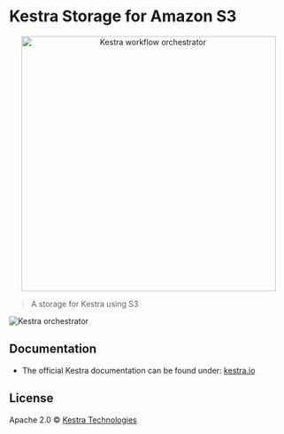 # Kestra Storage for Amazon S3

<p align="center">
  <img width="460" src="https://kestra.io/logo.svg"  alt="Kestra workflow orchestrator" />
</p>

> A storage for Kestra using S3

![Kestra orchestrator](https://kestra.io/ui.gif)

## Documentation
* The official Kestra documentation can be found under: [kestra.io](https://kestra.io)

## License
Apache 2.0 © [Kestra Technologies](https://kestra.io)
